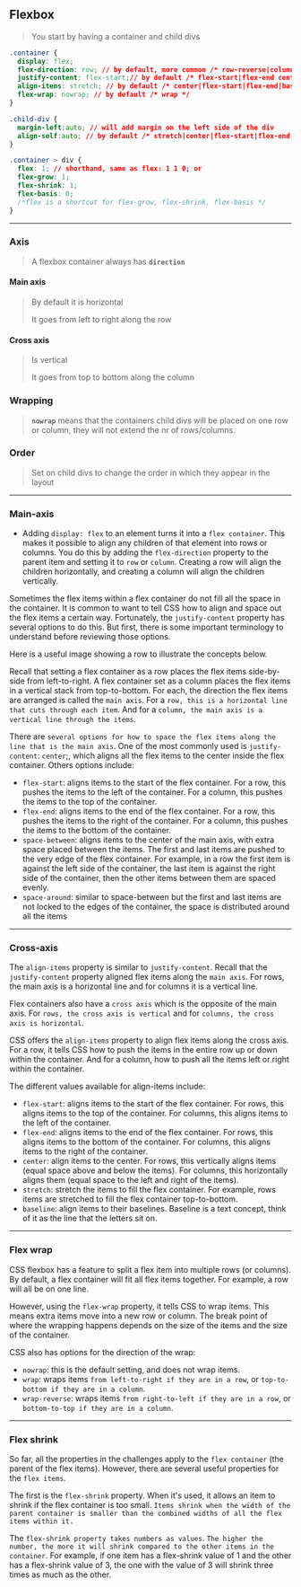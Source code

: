 ## Flexbox

> You start by having a container and child divs
>
```css
.container {
  display: flex;
  flex-direction: row; // by default, more common /* row-reverse|column|column-reverse */
  justify-content: flex-start;// by default /* flex-start|flex-end center|space-around|space-between|space-evenly */
  align-items: stretch; // by default /* center|flex-start|flex-end|baseline|initial|inherit */
  flex-wrap: nowrap; // by default /* wrap */
}
```

```css
.child-div {
  margin-left:auto; // will add margin on the left side of the div
  align-self:auto; // by default /* stretch|center|flex-start|flex-end|baseline|initial|inherit */
}
```

```css
.container > div {
  flex: 1; // shorthand, same as flex: 1 1 0; or
  flex-grow: 1;
  flex-shrink: 1;
  flex-basis: 0;
  /*flex is a shortcut for flex-grow, flex-shrink, flex-basis */
}
```
------

### Axis
> A flexbox container always has **`direction`**
> 

#### Main axis
> By default it is horizontal 
>
> It goes from left to right along the row

#### Cross axis
> Is vertical 
>
> It goes from top to bottom along the column


### Wrapping

> **`nowrap`** means that the containers child divs will be placed on one row or column, 
> they will not extend the nr of rows/columns.

### Order

> Set on child divs to change the order in which they appear in the layout
>

----

### Main-axis

* Adding `display: flex` to an element turns it into a `flex container`. This makes it possible to align any children of that element into rows or columns. You do this by adding the `flex-direction` property to the parent item and setting it to `row` or `column`. Creating a row will align the children horizontally, and creating a column will align the children vertically.

Sometimes the flex items within a flex container do not fill all the space in the container. It is common to want to tell CSS how to align and space out the flex items a certain way. Fortunately, the `justify-content` property has several options to do this. But first, there is some important terminology to understand before reviewing those options.

Here is a useful image showing a row to illustrate the concepts below.

Recall that setting a flex container as a row places the flex items side-by-side from left-to-right. A flex container set as a column places the flex items in a vertical stack from top-to-bottom. For each, the direction the flex items are arranged is called the `main axis`. For a `row, this is a horizontal line that cuts through each item`. And for a `column, the main axis is a vertical line through the items`.

There are `several options for how to space the flex items along the line that is the main axis`. One of the most commonly used is `justify-content`: `center`;, which aligns all the flex items to the center inside the flex container. Others options include:

   * `flex-start`: aligns items to the start of the flex container. For a row, this pushes the items to the left of the container. For a column, this pushes the items to the top of the container.
   * `flex-end`: aligns items to the end of the flex container. For a row, this pushes the items to the right of the container. For a column, this pushes the items to the bottom of the container.
   * `space-between`: aligns items to the center of the main axis, with extra space placed between the items. The first and last items are pushed to the very edge of the flex container. For example, in a row the first item is against the left side of the container, the last item is against the right side of the container, then the other items between them are spaced evenly.
   * `space-around`: similar to space-between but the first and last items are not locked to the edges of the container, the space is distributed around all the items
   
   ----
   
   ### Cross-axis
   The `align-items` property is similar to `justify-content`. Recall that the `justify-content` property aligned flex items along the `main axis`. For rows, the main axis is a horizontal line and for columns it is a vertical line.

Flex containers also have a `cross axis` which is the opposite of the main axis. For `rows, the cross axis is vertical` and for `columns, the cross axis is horizontal`.

CSS offers the `align-items` property to align flex items along the cross axis. For a row, it tells CSS how to push the items in the entire row up or down within the container. And for a column, how to push all the items left or right within the container.

The different values available for align-items include:

   * `flex-start`: aligns items to the start of the flex container. For rows, this aligns items to the top of the container. For columns, this aligns items to the left of the container.
   * `flex-end`: aligns items to the end of the flex container. For rows, this aligns items to the bottom of the container. For columns, this aligns items to the right of the container.
   * `center`: align items to the center. For rows, this vertically aligns items (equal space above and below the items). For columns, this horizontally aligns them (equal space to the left and right of the items).
   * `stretch`: stretch the items to fill the flex container. For example, rows items are stretched to fill the flex container top-to-bottom.
   * `baseline`: align items to their baselines. Baseline is a text concept, think of it as the line that the letters sit on.

----

### Flex wrap

CSS flexbox has a feature to split a flex item into multiple rows (or columns). By default, a flex container will fit all flex items together. For example, a row will all be on one line.

However, using the `flex-wrap` property, it tells CSS to wrap items. This means extra items move into a new row or column. The break point of where the wrapping happens depends on the size of the items and the size of the container.

CSS also has options for the direction of the wrap:

  *  `nowrap`: this is the default setting, and does not wrap items.
  *  `wrap`: wraps items `from left-to-right if they are in a row`, or `top-to-bottom if they are in a column`.
  *  `wrap-reverse`: wraps items `from right-to-left if they are in a row`, or `bottom-to-top if they are in a column`.

----
### Flex shrink

So far, all the properties in the challenges apply to the `flex container` (the parent of the flex items). However, there are several useful properties for the `flex items`.

The first is the `flex-shrink` property. When it's used, it allows an item to shrink if the flex container is too small. `Items shrink when the width of the parent container is smaller than the combined widths of all the flex items within it.`

The `flex-shrink property takes numbers as values`. `The higher the number, the more it will shrink compared to the other items in the container`. For example, if one item has a flex-shrink value of 1 and the other has a flex-shrink value of 3, the one with the value of 3 will shrink three times as much as the other.
